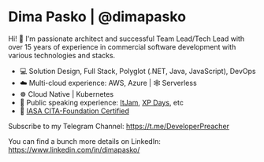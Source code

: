 # Dima Pasko | @dimapasko

Hi! 👋 I'm passionate architect and successful Team Lead/Tech Lead with over 15 years of experience in commercial software development with various technologies and stacks.

- 💻 Solution Design, Full Stack, Polyglot (.NET, Java, JavaScript), DevOps
- ☁️ Multi-cloud experience: AWS, Azure |  🕸 Serverless
- ☸ Cloud Native | Kubernetes
- 🎤 Public speaking experience: [ItJam](https://www.slideshare.net/dimapasko/reactive-extensions-8084573), [XP Days](https://www.youtube.com/watch?v=VHeB9uH21II), etc
- 📃 [IASA CITA-Foundation Certified](https://www.credly.com/earner/earned/badge/9b55c9aa-5e7d-4ac4-ad42-000917ba56b2)

Subscribe to my Telegram Channel: <https://t.me/DeveloperPreacher>

You can find a bunch more details on LinkedIn: <https://www.linkedin.com/in/dimapasko/>

<!--
**dimapasko/dimapasko** is a ✨ _special_ ✨ repository because its `README.md` (this file) appears on your GitHub profile.

Here are some ideas to get you started:

- 🔭 I’m currently working on ...
- 🌱 I’m currently learning ...
- 👯 I’m looking to collaborate on ...
- 🤔 I’m looking for help with ...
- 💬 Ask me about ...
- 📫 How to reach me: ...
- 😄 Pronouns: ...
- ⚡ Fun fact: ...
-->

<!--
Solution Architect @ EPAM Systeams

🤓 Over 15 years of experience

💻 Architechture, Solution Design, Full Stack, Polyglot (.NET, Java, JavaScript), DevOps

☁️ Multi-cloud experience: AWS, Azure | ☸ Kubernetes | 🕸 Serverless

🎤 Public speaking experience: ItJam, XP Days

⛴ Expecienced to work in both: product companies & service companies.

📌 Kharkiv, Ukraine

Telegram: https://t.me/dimapasko

LinkedIn: https://www.linkedin.com/in/dimapasko/
-->
